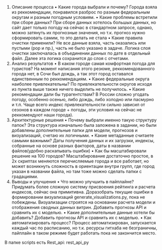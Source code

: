 1. Описание процесса
• Какие города выбрали и почему?
    Города взяла из реккомендации, понравился разброс по разным федеральным округам и разным погодным условиям.
• Какие проблемы встретили при сборе данных?
    При сборе данных хотелось большых данных, но сайт дает только погоду на сейчас в стандартном запросе, однако,
    можно затянуть их прогнозные значения, но т.к. прогноз нужно сформировать самим, то это делать не стала
• Какие правила очистки применили?
    Не все данные взяла, часть оказались или пустыми (pop и пр.), часть не было указано в задаче.
    Логика слоя очистки заключалась в объединении данных по дате в отдельный файл. Далее эта логика сохранится до слоя с отчетами.
3. Анализ результатов
• В каком городе самая комфортная погода для туристов?
    На момент написания этого резюме, реккомендованного города нет, в Сочи был дождь, а так этот город оставался единственным по реккомендациям.
• Какие федеральные округа наиболее привлекательны?
    По привлекательности округов исходя из пункта выше также ничего выделить не получилось.
• Какие рекомендации дали бы турагентствам?
    В России сложно угодать погоду, особенно осенью, либо дождь, либо холодно или пасмурно и т.п.
   Чаще всего индекс привлекательности сильно зависил от сезонов в каждом городе + погоды, эти условия на сейчас не реккомендуют наши города).
5. Архитектурные решения
• Почему выбрали именно такую структуру папок?
  Эта структура изначально была заложена в задании, но были добавлены дополнительные папки для модели, прогнозов и визуализаций, счетаю их логичными.
• Какие метаданные считаете самыми важными?
   Даты получения данных и их загрузки, индексы, собранные на основе разных факторов, даты в названии файлов(удобно раскапывать ошибки)
• Как бы масштабировали решение на 100 городов?
  Масштабирование достаточно простое, в 2х скриптах меняются перечисляемые города и все работает, но может возникнуть сложность в ориентации внутри
  групп, где город указан в названии файла, но там тоже можно сделать папки с градациями.
7. Выводы и улучшения
• Что можно улучшить в пайплайне?
  Придумать более сложную систему присвоения рейтинга и расчета индексов, сейчас она примитивна. Доразобрать текущие ошибки в формировании визуализаций 
  generate_visualizations.py, пока не побеждены. Визуализации строятся на основании расчета модели и отображения сводных данных витрин.
  Добавить прогнозы API и сравнить их с моделью.
• Какие дополнительные данные хотели бы добавить?
  Добавить прогнозы API и сравнить их с моделью.
• Как автоматизировать процесс?
  Процесс автоматизирован, запускается каждый час по расписанию, но т.к. ресурсы гитхаба не безграничны, пайплайн в таком режиме будет работать 
  пока не закончится место.

В папке scripts есть Rest_api: rest_api_py
